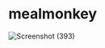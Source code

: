 # mealmonkey

![Screenshot (393)](https://user-images.githubusercontent.com/64422688/132039257-e0799864-d58a-4ae5-9cea-9add8aa0694d.png)
